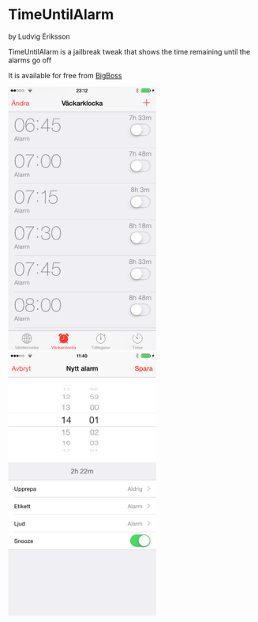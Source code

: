 # TimeUntilAlarm
by Ludvig Eriksson

TimeUntilAlarm is a jailbreak tweak that shows the time remaining until the alarms go off

It is available for free from [BigBoss](http://moreinfo.thebigboss.org/moreinfo/depiction.php?file=timeuntilalarmDp)

<img src="/Screenshots/1.PNG" alt="Screenshot 1" width="300"/>
<img src="/Screenshots/2.PNG" alt="Screenshot 2" width="300"/>
